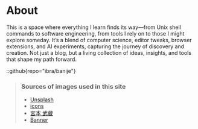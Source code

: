 # About  

This is a space where everything I learn finds its way—from Unix shell commands to software engineering, from tools I rely on to those I might explore someday. It’s a blend of computer science, editor tweaks, browser extensions, and AI experiments, capturing the journey of discovery and creation. Not just a blog, but a living collection of ideas, insights, and tools that shape my path forward.  

::github{repo="ibra/banije"}  

> ### Sources of images used in this site  
> - [Unsplash](https://unsplash.com/)  
> - [icons](https://icon-icons.com/)  
> - [宮本 武蔵](http://vagabondmangafree.com/index.html)  
> - [Banner](https://www.freepik.com/free-ai-image/anime-style-character-with-water_94463321.htm#fromView=search&page=1&position=26&uuid=09a812af-5beb-4b6d-a73a-cdb0a347ef51)  
